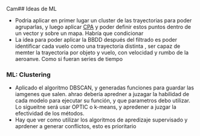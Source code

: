 Cam## Ideas de ML  
* Podria aplicar en primer lugar un cluster de las trayectorias para poder agruparlas, y luego aplicar [CPA](https://traffic-viz.github.io/traffic.core.traffic.html#traffic.core.Traffic.closest_point_of_approach) y poder definir estos puntos dentro de un vector y sobre un mapa. Habría que condicionar   
* La idea para poder aplicar la BBDD después del filtrado es poder identificar cada vuelo como una trayectoria distinta 
, ser capaz de memter la trayectoria por objeto y vuelo, con velocidad y rumbo de la aeroanve. Como si fueran series de tiempo 

### ML: Clustering
* Aplicado el algoritmo DBSCAN, y generadas funciones para guardar las iamgenes que salen. ahrao debería apredner a juzagar la habilidad de cada modelo para ejecutar su función, y que parametros debo utilizar. Lo sigueitne será usar OPTIC o k-means, y apredener a juzgar la efectividad de los métodos.
* Hay que ver como utilizar los algoritmos de apredizaje supervisado y aprdener a generar conflictos, esto es prioritario